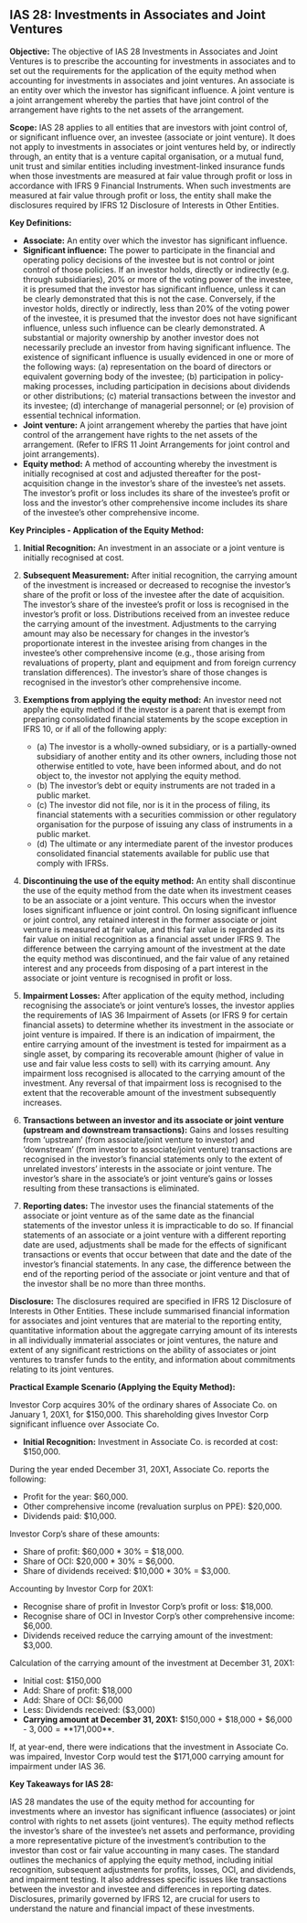 ## IAS 28: Investments in Associates and Joint Ventures

**Objective:** The objective of IAS 28 Investments in Associates and Joint Ventures is to prescribe the accounting for investments in associates and to set out the requirements for the application of the equity method when accounting for investments in associates and joint ventures. An associate is an entity over which the investor has significant influence. A joint venture is a joint arrangement whereby the parties that have joint control of the arrangement have rights to the net assets of the arrangement.

**Scope:** IAS 28 applies to all entities that are investors with joint control of, or significant influence over, an investee (associate or joint venture). It does not apply to investments in associates or joint ventures held by, or indirectly through, an entity that is a venture capital organisation, or a mutual fund, unit trust and similar entities including investment-linked insurance funds when those investments are measured at fair value through profit or loss in accordance with IFRS 9 Financial Instruments. When such investments are measured at fair value through profit or loss, the entity shall make the disclosures required by IFRS 12 Disclosure of Interests in Other Entities.

**Key Definitions:**

*   **Associate:** An entity over which the investor has significant influence.
*   **Significant influence:** The power to participate in the financial and operating policy decisions of the investee but is not control or joint control of those policies. If an investor holds, directly or indirectly (e.g. through subsidiaries), 20% or more of the voting power of the investee, it is presumed that the investor has significant influence, unless it can be clearly demonstrated that this is not the case. Conversely, if the investor holds, directly or indirectly, less than 20% of the voting power of the investee, it is presumed that the investor does not have significant influence, unless such influence can be clearly demonstrated. A substantial or majority ownership by another investor does not necessarily preclude an investor from having significant influence.
The existence of significant influence is usually evidenced in one or more of the following ways: (a) representation on the board of directors or equivalent governing body of the investee; (b) participation in policy-making processes, including participation in decisions about dividends or other distributions; (c) material transactions between the investor and its investee; (d) interchange of managerial personnel; or (e) provision of essential technical information.
*   **Joint venture:** A joint arrangement whereby the parties that have joint control of the arrangement have rights to the net assets of the arrangement. (Refer to IFRS 11 Joint Arrangements for joint control and joint arrangements).
*   **Equity method:** A method of accounting whereby the investment is initially recognised at cost and adjusted thereafter for the post-acquisition change in the investor’s share of the investee’s net assets. The investor’s profit or loss includes its share of the investee’s profit or loss and the investor’s other comprehensive income includes its share of the investee’s other comprehensive income.

**Key Principles - Application of the Equity Method:**

1.  **Initial Recognition:** An investment in an associate or a joint venture is initially recognised at cost.

2.  **Subsequent Measurement:** After initial recognition, the carrying amount of the investment is increased or decreased to recognise the investor’s share of the profit or loss of the investee after the date of acquisition. The investor’s share of the investee’s profit or loss is recognised in the investor’s profit or loss. Distributions received from an investee reduce the carrying amount of the investment. Adjustments to the carrying amount may also be necessary for changes in the investor’s proportionate interest in the investee arising from changes in the investee’s other comprehensive income (e.g., those arising from revaluations of property, plant and equipment and from foreign currency translation differences). The investor’s share of those changes is recognised in the investor’s other comprehensive income.

3.  **Exemptions from applying the equity method:** An investor need not apply the equity method if the investor is a parent that is exempt from preparing consolidated financial statements by the scope exception in IFRS 10, or if all of the following apply:
    *   (a) The investor is a wholly-owned subsidiary, or is a partially-owned subsidiary of another entity and its other owners, including those not otherwise entitled to vote, have been informed about, and do not object to, the investor not applying the equity method.
    *   (b) The investor’s debt or equity instruments are not traded in a public market.
    *   (c) The investor did not file, nor is it in the process of filing, its financial statements with a securities commission or other regulatory organisation for the purpose of issuing any class of instruments in a public market.
    *   (d) The ultimate or any intermediate parent of the investor produces consolidated financial statements available for public use that comply with IFRSs.

4.  **Discontinuing the use of the equity method:** An entity shall discontinue the use of the equity method from the date when its investment ceases to be an associate or a joint venture. This occurs when the investor loses significant influence or joint control. On losing significant influence or joint control, any retained interest in the former associate or joint venture is measured at fair value, and this fair value is regarded as its fair value on initial recognition as a financial asset under IFRS 9. The difference between the carrying amount of the investment at the date the equity method was discontinued, and the fair value of any retained interest and any proceeds from disposing of a part interest in the associate or joint venture is recognised in profit or loss.

5.  **Impairment Losses:** After application of the equity method, including recognising the associate’s or joint venture’s losses, the investor applies the requirements of IAS 36 Impairment of Assets (or IFRS 9 for certain financial assets) to determine whether its investment in the associate or joint venture is impaired. If there is an indication of impairment, the entire carrying amount of the investment is tested for impairment as a single asset, by comparing its recoverable amount (higher of value in use and fair value less costs to sell) with its carrying amount. Any impairment loss recognised is allocated to the carrying amount of the investment. Any reversal of that impairment loss is recognised to the extent that the recoverable amount of the investment subsequently increases.

6.  **Transactions between an investor and its associate or joint venture (upstream and downstream transactions):** Gains and losses resulting from ‘upstream’ (from associate/joint venture to investor) and ‘downstream’ (from investor to associate/joint venture) transactions are recognised in the investor’s financial statements only to the extent of unrelated investors’ interests in the associate or joint venture. The investor’s share in the associate’s or joint venture’s gains or losses resulting from these transactions is eliminated.

7.  **Reporting dates:** The investor uses the financial statements of the associate or joint venture as of the same date as the financial statements of the investor unless it is impracticable to do so. If financial statements of an associate or a joint venture with a different reporting date are used, adjustments shall be made for the effects of significant transactions or events that occur between that date and the date of the investor’s financial statements. In any case, the difference between the end of the reporting period of the associate or joint venture and that of the investor shall be no more than three months.

**Disclosure:** The disclosures required are specified in IFRS 12 Disclosure of Interests in Other Entities. These include summarised financial information for associates and joint ventures that are material to the reporting entity, quantitative information about the aggregate carrying amount of its interests in all individually immaterial associates or joint ventures, the nature and extent of any significant restrictions on the ability of associates or joint ventures to transfer funds to the entity, and information about commitments relating to its joint ventures.

**Practical Example Scenario (Applying the Equity Method):**

Investor Corp acquires 30% of the ordinary shares of Associate Co. on January 1, 20X1, for $150,000. This shareholding gives Investor Corp significant influence over Associate Co.

*   **Initial Recognition:** Investment in Associate Co. is recorded at cost: $150,000.

During the year ended December 31, 20X1, Associate Co. reports the following:
*   Profit for the year: $60,000.
*   Other comprehensive income (revaluation surplus on PPE): $20,000.
*   Dividends paid: $10,000.

Investor Corp’s share of these amounts:
*   Share of profit: $60,000 * 30% = $18,000.
*   Share of OCI: $20,000 * 30% = $6,000.
*   Share of dividends received: $10,000 * 30% = $3,000.

Accounting by Investor Corp for 20X1:
*   Recognise share of profit in Investor Corp’s profit or loss: $18,000.
*   Recognise share of OCI in Investor Corp’s other comprehensive income: $6,000.
*   Dividends received reduce the carrying amount of the investment: $3,000.

Calculation of the carrying amount of the investment at December 31, 20X1:
*   Initial cost: $150,000
*   Add: Share of profit: $18,000
*   Add: Share of OCI: $6,000
*   Less: Dividends received: ($3,000)
*   **Carrying amount at December 31, 20X1:** $150,000 + $18,000 + $6,000 - $3,000 = **$171,000**.

If, at year-end, there were indications that the investment in Associate Co. was impaired, Investor Corp would test the $171,000 carrying amount for impairment under IAS 36.

**Key Takeaways for IAS 28:**

IAS 28 mandates the use of the equity method for accounting for investments where an investor has significant influence (associates) or joint control with rights to net assets (joint ventures). The equity method reflects the investor’s share of the investee’s net assets and performance, providing a more representative picture of the investment’s contribution to the investor than cost or fair value accounting in many cases. The standard outlines the mechanics of applying the equity method, including initial recognition, subsequent adjustments for profits, losses, OCI, and dividends, and impairment testing. It also addresses specific issues like transactions between the investor and investee and differences in reporting dates. Disclosures, primarily governed by IFRS 12, are crucial for users to understand the nature and financial impact of these investments.
